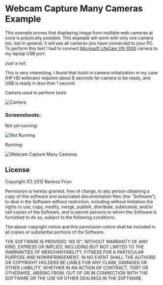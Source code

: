 # Webcam Capture Many Cameras Example

This example proves that displaying image from multiple web cameras at once is
practically possible. This example will work with only one camera too, but in
general, it will use all cameras you have connected to your PC. To perform this
test I had to connect [Microsoft LifeCam VX-1000](https://www.google.com/search?q=Microsoft+LifeCam+VX-1000&tbm=isch)
camera to my laptop USB port. 

Just a not:

This is very interesting. I found that build-in camera initialization in my 
case (HP HD webcam) requires about 8 seconds for camera to be ready, and USB 
is ready in less than 1 second.

Camera used to perform tests:

![Camera](https://raw.github.com/sarxos/webcam-capture/master/webcam-capture-examples/webcam-capture-manycams/src/etc/resources/not-running.jpg "Camera")

### Screenshoots:

Not yet running:

![Not Running](https://raw.github.com/sarxos/webcam-capture/master/webcam-capture-examples/webcam-capture-manycams/src/etc/resources/not-running.jpg "Not Running")

Running:

![Webcam Capture Many Cameras](https://raw.github.com/sarxos/webcam-capture/master/webcam-capture-examples/webcam-capture-manycams/src/etc/resources/two-cams.jpg "Webcam Capture Many Cameras")

## License

Copyright (C) 2012 Bartosz Firyn

Permission is hereby granted, free of charge, to any person obtaining a copy of this software and associated documentation files (the "Software"), to deal in the Software without restriction, including without limitation the rights to use, copy, modify, merge, publish, distribute, sublicense, and/or sell copies of the Software, and to permit persons to whom the Software is furnished to do so, subject to the following conditions:

The above copyright notice and this permission notice shall be included in all copies or substantial portions of the Software.

THE SOFTWARE IS PROVIDED "AS IS", WITHOUT WARRANTY OF ANY KIND, EXPRESS OR IMPLIED, INCLUDING BUT NOT LIMITED TO THE WARRANTIES OF MERCHANTABILITY, FITNESS FOR A PARTICULAR PURPOSE AND NONINFRINGEMENT. IN NO EVENT SHALL THE AUTHORS OR COPYRIGHT HOLDERS BE LIABLE FOR ANY CLAIM, DAMAGES OR OTHER LIABILITY, WHETHER IN AN ACTION OF CONTRACT, TORT OR OTHERWISE, ARISING FROM, OUT OF OR IN CONNECTION WITH THE SOFTWARE OR THE USE OR OTHER DEALINGS IN THE SOFTWARE.
